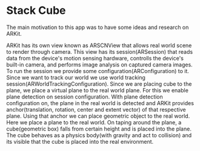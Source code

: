 #  Stack Cube

The main motivation to this app was to have some ideas and research on ARKit.

ARKit has its own view known as ARSCNView that allows real world scene to render through camera. This view has its session(ARSession) that reads data from the device's motion sensing hardware, controlls the device's built-in camera, and performs image analysis on captured camera images. To run the session we provide some configuration(ARConfiguration) to it. Since we want to track our world we use world tracking session(ARWorldTrackingConfiguration). Since we are placing cube to the plane, we place a virtual plane to the real world plane. For this we enable plane detection on session configuration. With plane detection configuration on, the plane in the real world is detected and ARKit provides anchor(translation, rotation, center and extent vector) of that respective plane. Using that anchor we can place geometric object to the real world. Here we place a plane to the real world. On taping around the plane, a cube(geometric box) falls from certain height and is placed into the plane. The cube behaves as a physics body(with gravity and act to collision) and its visible that the cube is placed into the real environment.